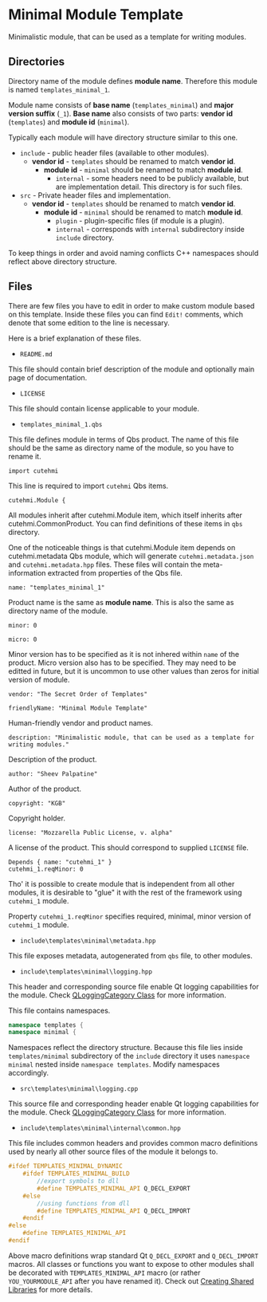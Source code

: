 # Minimal Module Template

Minimalistic module, that can be used as a template for writing modules.


## Directories

Directory name of the module defines __module name__. Therefore this 
module is named `templates_minimal_1`.

Module name consists of __base name__ (`templates_minimal`) and __major
version suffix__ (`_1`). __Base name__ also consists of two parts: __vendor id__
(`templates`) and __module id__ (`minimal`).

Typically each module will have directory structure similar to this one.

- `include` - public header files (available to other modules).
    - __vendor id__ - `templates` should be renamed to match __vendor id__.
        - __module id__ - `minimal` should be renamed to match __module id__.
            - `internal` - some headers need to be publicly available, but are
            implementation detail. This directory is for such files.
- `src` - Private header files and implementation.
    - __vendor id__ - `templates` should be renamed to match __vendor id__.
        - __module id__ - `minimal` should be renamed to match __module id__.
            - `plugin` - plugin-specific files (if module is a plugin).
            - `internal` - corresponds with `internal` subdirectory inside 
            `include` directory.

To keep things in order and avoid naming conflicts C++ namespaces should reflect
above directory structure.


## Files

There are few files you have to edit in order to make custom module based on
this template. Inside these files you can find `Edit!` comments, which denote
that some edition to the line is necessary.

Here is a brief explanation of these files.

- `README.md`

This file should contain brief description of the module and optionally
main page of documentation.


- `LICENSE`

This file should contain license applicable to your module.


- `templates_minimal_1.qbs`

This file defines module in terms of Qbs product. The name of this file should
be the same as directory name of the module, so you have to rename it.

```qbs
import cutehmi
```
This line is required to import `cutehmi` Qbs items.

```qbs
cutehmi.Module {
```
All modules inherit after cutehmi.Module item, which itself inherits after
cutehmi.CommonProduct. You can find definitions of these items in `qbs`
directory.

One of the noticeable things is that cutehmi.Module item depends on
cutehmi.metadata Qbs module, which will generate `cutehmi.metadata.json` and
`cutehmi.metadata.hpp` files. These files will contain the meta-information
extracted from properties of the Qbs file.

```qbs
name: "templates_minimal_1"
```
Product name is the same as __module name__. This is also the same as directory
name of the module.

```qbs
minor: 0

micro: 0
```
Minor version has to be specified as it is not inhered within `name` of
the product. Micro version also has to be specified. They may need to be editted
in future, but it is uncommon to use other values than zeros for initial version
of module.

```qbs
vendor: "The Secret Order of Templates"

friendlyName: "Minimal Module Template"
```
Human-friendly vendor and product names.

```qbs
description: "Minimalistic module, that can be used as a template for writing modules."
```
Description of the product.

```qbs
author: "Sheev Palpatine"
```
Author of the product.

```qbs
copyright: "KGB"
```
Copyright holder.

```qbs
license: "Mozzarella Public License, v. alpha"
```
A license of the product. This should correspond to supplied `LICENSE` file.

```qbs
Depends { name: "cutehmi_1" }
cutehmi_1.reqMinor: 0
```
Tho' it is possible to create module that is independent from all other
modules, it is desirable to "glue" it with the rest of the framework
using `cutehmi_1` module.

Property `cutehmi_1.reqMinor` specifies required, minimal, minor version of
`cutehmi_1` module.


- `include\templates\minimal\metadata.hpp`

This file exposes metadata, autogenerated from `qbs` file, to other
modules.


- `include\templates\minimal\logging.hpp`

This header and corresponding source file enable Qt logging capabilities for the
module. Check
[QLoggingCategory Class](http://doc.qt.io/qt-5/qloggingcategory.html) for more
information.

This file contains namespaces.
```cpp
namespace templates {
namespace minimal {
```
Namespaces reflect the directory structure. Because this file lies inside 
`templates/minimal` subdirectory of the `include` directory it uses
`namespace minimal` nested inside `namespace templates`. Modify namespaces
accordingly.


- `src\templates\minimal\logging.cpp`

This source file and corresponding header enable Qt logging capabilities for the
module. Check
[QLoggingCategory Class](http://doc.qt.io/qt-5/qloggingcategory.html) for more
information.


- `include\templates\minimal\internal\common.hpp`

This file includes common headers and provides common macro definitions used by
nearly all other source files of the module it belongs to.

```cpp
#ifdef TEMPLATES_MINIMAL_DYNAMIC
	#ifdef TEMPLATES_MINIMAL_BUILD
		//export symbols to dll
		#define TEMPLATES_MINIMAL_API Q_DECL_EXPORT
	#else
		//using functions from dll
		#define TEMPLATES_MINIMAL_API Q_DECL_IMPORT
	#endif
#else
	#define TEMPLATES_MINIMAL_API
#endif
```
Above macro definitions wrap standard Qt `Q_DECL_EXPORT` and `Q_DECL_IMPORT`
macros. All classes or functions you want to expose to other modules shall be
decorated with `TEMPLATES_MINIMAL_API` macro (or rather
`YOU_YOURMODULE_API` after you have renamed it). Check out
[Creating Shared Libraries](https://doc.qt.io/Qt-5/sharedlibrary.html) for more
details.


